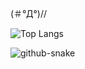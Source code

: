 (＃°Д°)//

![Top Langs](https://github-readme-stats.vercel.app/api/top-langs/?username=eitaaaaar&layout=compact&theme=dark)

<picture>
  <source media="(prefers-color-scheme: dark)" srcset="github-snake-dark.svg" />
  <source media="(prefers-color-scheme: light)" srcset="github-snake.svg" />
  <img alt="github-snake" src="github-snake.svg" />
</picture>
